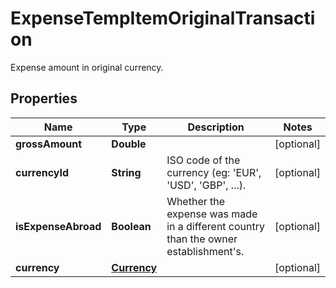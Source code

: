 

# ExpenseTempItemOriginalTransaction

Expense amount in original currency.

## Properties

| Name | Type | Description | Notes |
|------------ | ------------- | ------------- | -------------|
|**grossAmount** | **Double** |  |  [optional] |
|**currencyId** | **String** | ISO code of the currency (eg: &#39;EUR&#39;, &#39;USD&#39;, &#39;GBP&#39;, ...). |  [optional] |
|**isExpenseAbroad** | **Boolean** | Whether the expense was made in a different country than the owner establishment&#39;s. |  [optional] |
|**currency** | [**Currency**](Currency.md) |  |  [optional] |



